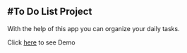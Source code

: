#To Do List Project
---
With the help of this app you can organize your daily tasks.

Click [here](https://mahdiabqari.github.io/To-Do-List/) to see Demo

